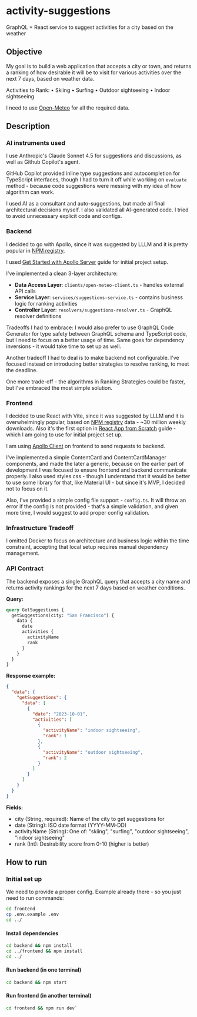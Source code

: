 # activity-suggestions
GraphQL + React service to suggest activities for a city based on the weather


## Objective

My goal is to build a web application that accepts a city or town, and returns a ranking of how desirable it will be to visit for various activities over the next 7 days, based on weather data.

Activities to Rank:
• Skiing
• Surfing
• Outdoor sightseeing
• Indoor sightseeing

I need to use [Open-Meteo](https://open-meteo.com/) for all the required data.

## Description

### AI instruments used

I use Anthropic's Claude Sonnet 4.5 for suggestions and discussions, as well as Github Copilot's agent.

GitHub Copilot provided inline type suggestions and autocompletion for TypeScript interfaces, though I had to turn it off while working on `evaluate` method - because code suggestions were messing with my idea of how algorithm can work.

I used AI as a consultant and auto-suggestions, but made all final architectural decisions myself. I also validated all AI-generated code. I tried to avoid unnecessary explicit code and configs.

### Backend

I decided to go with Apollo, since it was suggested by LLLM and it is pretty popular in [NPM registry](https://www.npmjs.com/package/@apollo/server).

I used [Get Started with Apollo Server](https://www.apollographql.com/docs/apollo-server/getting-started) guide for initial project setup.

I've implemented a clean 3-layer architecture: 

- **Data Access Layer**: `clients/open-meteo-client.ts` - handles external API calls
- **Service Layer**: `services/suggestions-service.ts` - contains business logic for ranking activities
- **Controller Layer**: `resolvers/suggestions-resolver.ts` - GraphQL resolver definitions

Tradeoffs I had to embrace: I would also prefer to use GraphQL Code Generator for type safety between GraphQL schema and TypeScript code, but I need to focus on a better usage of time. Same goes for dependency inversions - it would take time to set up as well.

Another tradeoff I had to deal is to make backend not configurable. I've focused instead on introducing better strategies to resolve ranking, to meet the deadline.

One more trade-off - the algorithms in Ranking Strategies could be faster, but I've embraced the most simple solution.

### Frontend

I decided to use React with Vite, since it was suggested by LLLM and it is overwhelmingly popular, based on [NPM registry](https://www.npmjs.com/package/vite) data - ~30 million weekly downloads. Also it's the first option in [React App from Scratch](https://react.dev/learn/build-a-react-app-from-scratch) guide - which I am going to use for initial project set up.

I am using [Apollo Client](https://www.apollographql.com/docs/react) on frontend to send requests to backend.

I've implemented a simple ContentCard and ContentCardManager components, and made the later a generic, because on the earlier part of development I was focused to ensure frontend and backend communicate properly. I also used styles.css - though I understand that it would be better to use some library for that, like Material UI - but since it's MVP, I decided not to focus on it. 

Also, I've provided a simple config file support - `config.ts`. It will throw an error if the config is not provided - that's a simple validation, and given more time, I would suggest to add proper config validation.

### Infrastructure Tradeoff

I omitted Docker to focus on architecture and business logic within the time constraint, accepting that local setup requires manual dependency management.

### API Contract

The backend exposes a single GraphQL query that accepts a city name and returns activity rankings for the next 7 days based on weather conditions.

**Query:**
```graphql
query GetSuggestions {
  getSuggestions(city: "San Francisco") {
    data {
      date
      activities {
        activityName
        rank
      }
    }
  }
}
```

**Response example:**
```json
{
  "data": {
    "getSuggestions": {
      "data": [
        {
          "date": "2023-10-01",
          "activities": [
            {
              "activityName": "indoor sightseeing",
              "rank": 1
            },
            {
              "activityName": "outdoor sightseeing",
              "rank": 2
            }
          ]
        }
      ]
    }
  }
}
```

**Fields:**

* city (String, required): Name of the city to get suggestions for
* date (String): ISO date format (YYYY-MM-DD)
* activityName (String): One of: "skiing", "surfing", "outdoor sightseeing", "indoor sightseeing"
* rank (Int): Desirability score from 0-10 (higher is better)


## How to run

### Initial set up

We need to provide a proper config. Example already there - so you just need to run commands:

```bash
cd frontend
cp .env.example .env
cd ../
```

#### Install dependencies
```bash
cd backend && npm install
cd ../frontend && npm install
cd ../
```

#### Run backend (in one terminal)
```bash
cd backend && npm start
```

#### Run frontend (in another terminal)
```bash
cd frontend && npm run dev`
```